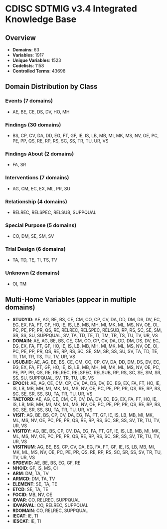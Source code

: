 # CDISC SDTMIG v3.4 Integrated Knowledge Base

## Overview
- **Domains**: 63
- **Variables**: 1917
- **Unique Variables**: 1523
- **Codelists**: 1158
- **Controlled Terms**: 43698

## Domain Distribution by Class

### Events (7 domains)
- AE, BE, CE, DS, DV, HO, MH

### Findings (30 domains)
- BS, CP, CV, DA, DD, EG, FT, GF, IE, IS, LB, MB, MI, MK, MS, NV, OE, PC, PE, PP, QS, RE, RP, RS, SC, SS, TR, TU, UR, VS

### Findings About (2 domains)
- FA, SR

### Interventions (7 domains)
- AG, CM, EC, EX, ML, PR, SU

### Relationship (4 domains)
- RELREC, RELSPEC, RELSUB, SUPPQUAL

### Special Purpose (5 domains)
- CO, DM, SE, SM, SV

### Trial Design (6 domains)
- TA, TD, TE, TI, TS, TV

### Unknown (2 domains)
- OI, TM

## Multi-Home Variables (appear in multiple domains)

- **STUDYID**: AE, AG, BE, BS, CE, CM, CO, CP, CV, DA, DD, DM, DS, DV, EC, EG, EX, FA, FT, GF, HO, IE, IS, LB, MB, MH, MI, MK, ML, MS, NV, OE, OI, PC, PE, PP, PR, QS, RE, RELREC, RELSPEC, RELSUB, RP, RS, SC, SE, SM, SR, SS, SU, SUPPQUAL, SV, TA, TD, TE, TI, TM, TR, TS, TU, TV, UR, VS
- **DOMAIN**: AE, AG, BE, BS, CE, CM, CO, CP, CV, DA, DD, DM, DS, DV, EC, EG, EX, FA, FT, GF, HO, IE, IS, LB, MB, MH, MI, MK, ML, MS, NV, OE, OI, PC, PE, PP, PR, QS, RE, RP, RS, SC, SE, SM, SR, SS, SU, SV, TA, TD, TE, TI, TM, TR, TS, TU, TV, UR, VS
- **USUBJID**: AE, AG, BE, BS, CE, CM, CO, CP, CV, DA, DD, DM, DS, DV, EC, EG, EX, FA, FT, GF, HO, IE, IS, LB, MB, MH, MI, MK, ML, MS, NV, OE, PC, PE, PP, PR, QS, RE, RELREC, RELSPEC, RELSUB, RP, RS, SC, SE, SM, SR, SS, SU, SUPPQUAL, SV, TR, TU, UR, VS
- **EPOCH**: AE, AG, CE, CM, CP, CV, DA, DS, DV, EC, EG, EX, FA, FT, HO, IE, IS, LB, MB, MH, MI, MK, ML, MS, NV, OE, PC, PE, PP, PR, QS, RE, RP, RS, SC, SE, SR, SS, SU, TA, TR, TU, UR, VS
- **TAETORD**: AE, AG, CE, CM, CP, CV, DA, DV, EC, EG, EX, FA, FT, HO, IE, IS, LB, MB, MH, MI, MK, ML, MS, NV, OE, PC, PE, PP, PR, QS, RE, RP, RS, SC, SE, SR, SS, SU, TA, TR, TU, UR, VS
- **VISIT**: AG, BE, BS, CP, CV, DA, EG, FA, FT, GF, IE, IS, LB, MB, MI, MK, ML, MS, NV, OE, PC, PE, PR, QS, RE, RP, RS, SC, SR, SS, SV, TR, TU, TV, UR, VS
- **VISITDY**: AG, BE, BS, CP, CV, DA, EG, FA, FT, GF, IE, IS, LB, MB, MI, MK, ML, MS, NV, OE, PC, PE, PR, QS, RE, RP, RS, SC, SR, SS, SV, TR, TU, TV, UR, VS
- **VISITNUM**: AG, BE, BS, CP, CV, DA, EG, FA, FT, GF, IE, IS, LB, MB, MI, MK, ML, MS, NV, OE, PC, PE, PR, QS, RE, RP, RS, SC, SR, SS, SV, TR, TU, TV, UR, VS
- **SPDEVID**: AE, BE, BS, EG, GF, RE
- **NHOID**: GF, IS, MS, OI
- **ARM**: DM, TA, TV
- **ARMCD**: DM, TA, TV
- **ELEMENT**: SE, TA, TE
- **ETCD**: SE, TA, TE
- **FOCID**: MB, NV, OE
- **IDVAR**: CO, RELREC, SUPPQUAL
- **IDVARVAL**: CO, RELREC, SUPPQUAL
- **RDOMAIN**: CO, RELREC, SUPPQUAL
- **IECAT**: IE, TI
- **IESCAT**: IE, TI